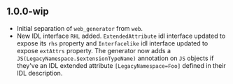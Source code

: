 ## 1.0.0-wip

- Initial separation of `web_generator` from `web`.
- New IDL interface `RHL` added. `ExtendedAttribute` idl interface updated to
  expose its `rhs` property and `Interfacelike` idl interface updated to expose
  `extAttrs` property. The generator now adds a 
  `JS(LegacyNamespace.$extensionTypeName)` annotation on `JS` objects if
  they've an IDL extended attribute `[LegacyNamespace=Foo]` defined in their IDL
  description. 

 